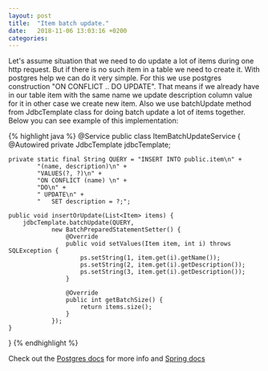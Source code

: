 ```yaml
---
layout: post
title:  "Item batch update."
date:   2018-11-06 13:03:16 +0200
categories:
---
```

  Let's assume situation that we need to do update a lot of items during one http request.
But if there is no such item in a table we need to create it. With postgres help we can do it very simple.
For this we use postgres construction "ON CONFLICT .. DO UPDATE". That means if we already have in our table
item with the same name we update description column value for it in other case we create new item.
  Also we use batchUpdate method from JdbcTemplate class for doing batch update a lot of items together.
Below you can see example of this implementation:

{% highlight java %}
@Service
public class ItemBatchUpdateService {
    @Autowired
    private JdbcTemplate jdbcTemplate;

    private static final String QUERY = "INSERT INTO public.item\n" +
            "(name, description)\n" +
            "VALUES(?, ?)\n" +
            "ON CONFLICT (name) \n" +
            "DO\n" +
            " UPDATE\n" +
            "   SET description = ?;";

    public void insertOrUpdate(List<Item> items) {
        jdbcTemplate.batchUpdate(QUERY,
                new BatchPreparedStatementSetter() {
                    @Override
                    public void setValues(Item item, int i) throws SQLException {
                        ps.setString(1, item.get(i).getName());
                        ps.setString(2, item.get(i).getDescription());
                        ps.setString(3, item.get(i).getDescription());
                    }

                    @Override
                    public int getBatchSize() {
                        return items.size();
                    }
                });
    }
}
{% endhighlight %}

Check out the [Postgres docs][postgres-docs] for more info and [Spring docs][spring-docs]

[postgres-docs]: https://www.postgresql.org/docs/9.5/sql-insert.html
[spring-docs]:   https://docs.spring.io/spring/docs/3.0.0.M4/reference/html/ch12s04.html
